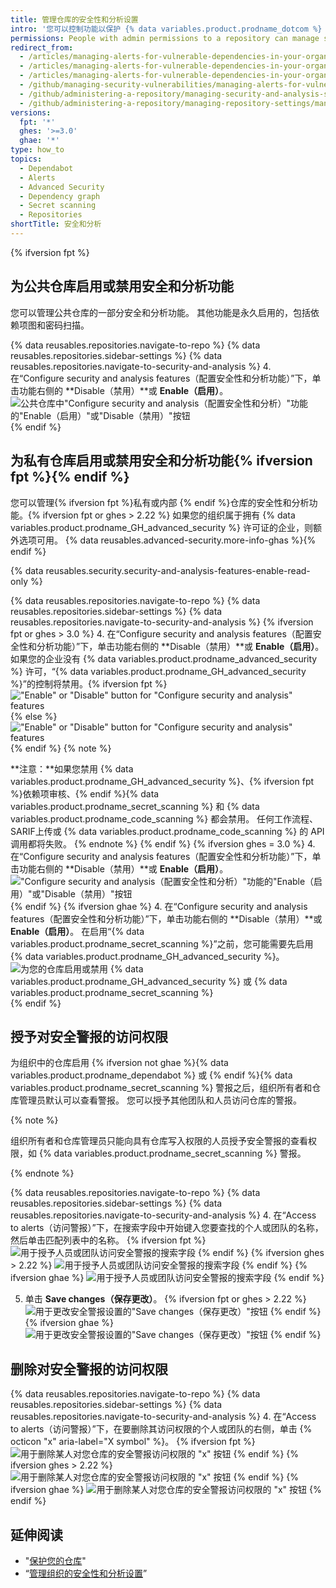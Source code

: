 ```yaml
---
title: 管理仓库的安全性和分析设置
intro: '您可以控制功能以保护 {% data variables.product.prodname_dotcom %} 上项目的安全并分析其中的代码。'
permissions: People with admin permissions to a repository can manage security and analysis settings for the repository.
redirect_from:
  - /articles/managing-alerts-for-vulnerable-dependencies-in-your-organization-s-repositories/
  - /articles/managing-alerts-for-vulnerable-dependencies-in-your-organizations-repositories/
  - /articles/managing-alerts-for-vulnerable-dependencies-in-your-organization
  - /github/managing-security-vulnerabilities/managing-alerts-for-vulnerable-dependencies-in-your-organization
  - /github/administering-a-repository/managing-security-and-analysis-settings-for-your-repository
  - /github/administering-a-repository/managing-repository-settings/managing-security-and-analysis-settings-for-your-repository
versions:
  fpt: '*'
  ghes: '>=3.0'
  ghae: '*'
type: how_to
topics:
  - Dependabot
  - Alerts
  - Advanced Security
  - Dependency graph
  - Secret scanning
  - Repositories
shortTitle: 安全和分析
---
```


{% ifversion fpt %}
## 为公共仓库启用或禁用安全和分析功能

您可以管理公共仓库的一部分安全和分析功能。 其他功能是永久启用的，包括依赖项图和密码扫描。

{% data reusables.repositories.navigate-to-repo %}
{% data reusables.repositories.sidebar-settings %}
{% data reusables.repositories.navigate-to-security-and-analysis %}
4. 在“Configure security and analysis features（配置安全性和分析功能）”下，单击功能右侧的 **Disable（禁用）**或 **Enable（启用）**。 ![公共仓库中"Configure security and analysis（配置安全性和分析）"功能的"Enable（启用）"或"Disable（禁用）"按钮](/assets/images/help/repository/security-and-analysis-disable-or-enable-dotcom-public.png)
{% endif %}

## 为私有仓库启用或禁用安全和分析功能{% ifversion fpt %}{% endif %}

您可以管理{% ifversion fpt %}私有或内部 {% endif %}仓库的安全性和分析功能。{% ifversion fpt or ghes > 2.22 %} 如果您的组织属于拥有 {% data variables.product.prodname_GH_advanced_security %} 许可证的企业，则额外选项可用。 {% data reusables.advanced-security.more-info-ghas %}{% endif %}

{% data reusables.security.security-and-analysis-features-enable-read-only %}

{% data reusables.repositories.navigate-to-repo %}
{% data reusables.repositories.sidebar-settings %}
{% data reusables.repositories.navigate-to-security-and-analysis %}
{% ifversion fpt or ghes > 3.0 %}
4. 在“Configure security and analysis features（配置安全性和分析功能）”下，单击功能右侧的 **Disable（禁用）**或 **Enable（启用）**。 如果您的企业没有 {% data variables.product.prodname_advanced_security %} 许可，“{% data variables.product.prodname_GH_advanced_security %}”的控制将禁用。{% ifversion fpt %} !["Enable" or "Disable" button for "Configure security and analysis" features](/assets/images/help/repository/security-and-analysis-disable-or-enable-dotcom-private.png){% else %}
!["Enable" or "Disable" button for "Configure security and analysis" features](/assets/images/enterprise/3.1/help/repository/security-and-analysis-disable-or-enable-ghes.png){% endif %}
  {% note %}

  **注意：**如果您禁用 {% data variables.product.prodname_GH_advanced_security %}、{% ifversion fpt %}依赖项审核、{% endif %}{% data variables.product.prodname_secret_scanning %} 和 {% data variables.product.prodname_code_scanning %} 都会禁用。 任何工作流程、SARIF上传或 {% data variables.product.prodname_code_scanning %} 的 API 调用都将失败。
  {% endnote %}
  {% endif %}
  {% ifversion ghes = 3.0 %}
4. 在“Configure security and analysis features（配置安全性和分析功能）”下，单击功能右侧的 **Disable（禁用）**或 **Enable（启用）**。 !["Configure security and analysis（配置安全性和分析）"功能的"Enable（启用）"或"Disable（禁用）"按钮](/assets/images/help/repository/security-and-analysis-disable-or-enable-ghe.png)
  {% endif %}
  {% ifversion ghae %}
4. 在“Configure security and analysis features（配置安全性和分析功能）”下，单击功能右侧的 **Disable（禁用）**或 **Enable（启用）**。 在启用“{% data variables.product.prodname_secret_scanning %}”之前，您可能需要先启用 {% data variables.product.prodname_GH_advanced_security %}。 ![为您的仓库启用或禁用 {% data variables.product.prodname_GH_advanced_security %} 或 {% data variables.product.prodname_secret_scanning %}](/assets/images/enterprise/github-ae/repository/enable-ghas-secret-scanning-ghae.png)
  {% endif %}

## 授予对安全警报的访问权限

为组织中的仓库启用 {% ifversion not ghae %}{% data variables.product.prodname_dependabot %} 或 {% endif %}{% data variables.product.prodname_secret_scanning %} 警报之后，组织所有者和仓库管理员默认可以查看警报。 您可以授予其他团队和人员访问仓库的警报。

{% note %}

组织所有者和仓库管理员只能向具有仓库写入权限的人员授予安全警报的查看权限，如 {% data variables.product.prodname_secret_scanning %} 警报。

{% endnote %}

{% data reusables.repositories.navigate-to-repo %}
{% data reusables.repositories.sidebar-settings %}
{% data reusables.repositories.navigate-to-security-and-analysis %}
4. 在“Access to alerts（访问警报）”下，在搜索字段中开始键入您要查找的个人或团队的名称，然后单击匹配列表中的名称。
   {% ifversion fpt %}
   ![用于授予人员或团队访问安全警报的搜索字段](/assets/images/help/repository/security-and-analysis-security-alerts-person-or-team-search.png)
   {% endif %}
   {% ifversion ghes > 2.22 %}
   ![用于授予人员或团队访问安全警报的搜索字段](/assets/images/help/repository/security-and-analysis-security-alerts-person-or-team-search-ghe.png)
   {% endif %}
   {% ifversion ghae %}
   ![用于授予人员或团队访问安全警报的搜索字段](/assets/images/enterprise/github-ae/repository/security-and-analysis-security-alerts-person-or-team-search-ghae.png)
   {% endif %}

5. 单击 **Save changes（保存更改）**。
   {% ifversion fpt or ghes > 2.22 %}
   ![用于更改安全警报设置的"Save changes（保存更改）"按钮](/assets/images/help/repository/security-and-analysis-security-alerts-save-changes.png)
   {% endif %}
    {% ifversion ghae %}
   ![用于更改安全警报设置的"Save changes（保存更改）"按钮](/assets/images/enterprise/github-ae/repository/security-and-analysis-security-alerts-save-changes-ghae.png)
   {% endif %}

## 删除对安全警报的访问权限

{% data reusables.repositories.navigate-to-repo %}
{% data reusables.repositories.sidebar-settings %}
{% data reusables.repositories.navigate-to-security-and-analysis %}
4. 在“Access to alerts（访问警报）”下，在要删除其访问权限的个人或团队的右侧，单击 {% octicon "x" aria-label="X symbol" %}。
   {% ifversion fpt %}
   ![用于删除某人对您仓库的安全警报访问权限的 "x" 按钮](/assets/images/help/repository/security-and-analysis-security-alerts-username-x.png)
   {% endif %}
   {% ifversion ghes > 2.22 %}
   ![用于删除某人对您仓库的安全警报访问权限的 "x" 按钮](/assets/images/help/repository/security-and-analysis-security-alerts-username-x-ghe.png)
   {% endif %}
   {% ifversion ghae %}
   ![用于删除某人对您仓库的安全警报访问权限的 "x" 按钮](/assets/images/enterprise/github-ae/repository/security-and-analysis-security-alerts-username-x-ghae.png)
   {% endif %}

## 延伸阅读

- "[保护您的仓库](/code-security/getting-started/securing-your-repository)"
- “[管理组织的安全性和分析设置](/organizations/keeping-your-organization-secure/managing-security-and-analysis-settings-for-your-organization)”

